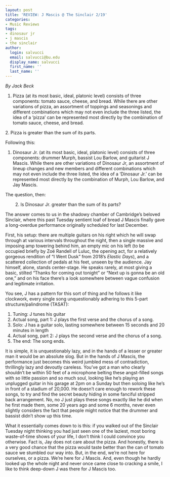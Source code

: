 ```yaml
---
layout: post
title: 'REVIEW: J Mascis @ The Sinclair 2/19'
categories:
- Music Reviews
tags:
- dinosaur jr
- j mascis
- the sinclair
author:
  login: salvucci
  email: salvucci@bu.edu
  display_name: salvucci
  first_name: ''
  last_name: ''
---
```

_By Jack Beck_

1.  Pizza (at its most basic, ideal, platonic level) consists of three components: tomato sauce, cheese, and bread. While there are other variations of pizza, an assortment of toppings and seasonings and different combinations which may not even include the three listed, the idea of a ‘pizza’ can be represented most directly by the combination of tomato sauce, cheese, and bread.

2\. Pizza is greater than the sum of its parts.

Following this:

1.  Dinosaur Jr. (at its most basic, ideal, platonic level) consists of three components: drummer Murph, bassist Lou Barlow, and guitarist J Mascis. While there are other variations of Dinosaur Jr, an assortment of lineup changes and new members and different combinations which may not even include the three listed, the idea of a ‘Dinosaur Jr.’ can be represented most directly by the combination of Murph, Lou Barlow, and Jay Mascis.

The question, then:

        2. Is Dinosaur Jr. greater than the sum of its parts?

The answer comes to us in the shadowy chamber of Cambridge’s beloved Sinclair, where this past Tuesday sentient loaf of bread J Mascis finally gave a long-overdue performance originally scheduled for last December.

First, his setup: there are multiple guitars on his right which he will swap through at various intervals throughout the night, then a single massive and imposing amp towering behind him, an empty mic on his left (to be occupied briefly by Zoë Randell of Luluc, the opening act, for a relatively gorgeous rendition of “I Went Dusk” from 2018’s _Elastic Days_), and a scattered collection of pedals at his feet, unseen by the audience. Jay himself, alone, stands center-stage. He speaks rarely, at most giving a basic, stilted “Thanks for coming out tonight” or “Next up is gonna be an old one,” and on his face there’s a look somewhere between vague confusion and legitimate irritation.

You see, J has a pattern for this sort of thing and he follows it like clockwork, every single song unquestionably adhering to this 5-part structure/palindrome (TASAT):

1.  Tuning: J tunes his guitar
2.  Actual song, part 1: J plays the first verse and the chorus of a song.
3.  Solo: J has a guitar solo, lasting somewhere between 15 seconds and 20 minutes in length
4.  Actual song, part 2: J plays the second verse and the chorus of a song.
5.  The end: The song ends.

It is simple, it is unquestionably lazy, and in the hands of a lesser or greater man it would be an absolute slog. But in the hands of J Mascis, the performance just becomes this weird jumbled mess of contradiction, thrillingly lazy and devoutly careless. You’ve got a man who clearly shouldn’t be within 50 feet of a microphone belting these angst-filled songs with so little passion and so much soul, looking like he’s playing an unplugged guitar in his garage at 2pm on a Sunday but then soloing like he’s in front of a stadium of 20,000. He doesn’t care enough to rework these songs, to try and find the secret beauty hiding in some fanciful stripped back arrangement. No, no J just plays these songs exactly like he did when he first made them, some 20 years ago and some 6 months, never even slightly considers the fact that people might notice that the drummer and bassist didn’t show up this time.

What it essentially comes down to is this: if you walked out of the Sinclair Tuesday night thinking you had just seen one of the laziest, most boring waste-of-time shows of your life, I don’t think I could convince you otherwise. Fact is, Jay does not care about the pizza. And honestly, there is a very good chance that the pizza would taste better than the can of tomato sauce we stumbled our way into. But, in the end, we’re not here for ourselves, or a pizza. We’re here for J Mascis. And, even though he hardly looked up the whole night and never once came close to cracking a smile, I like to think deep-down J was there for J Mascis too.